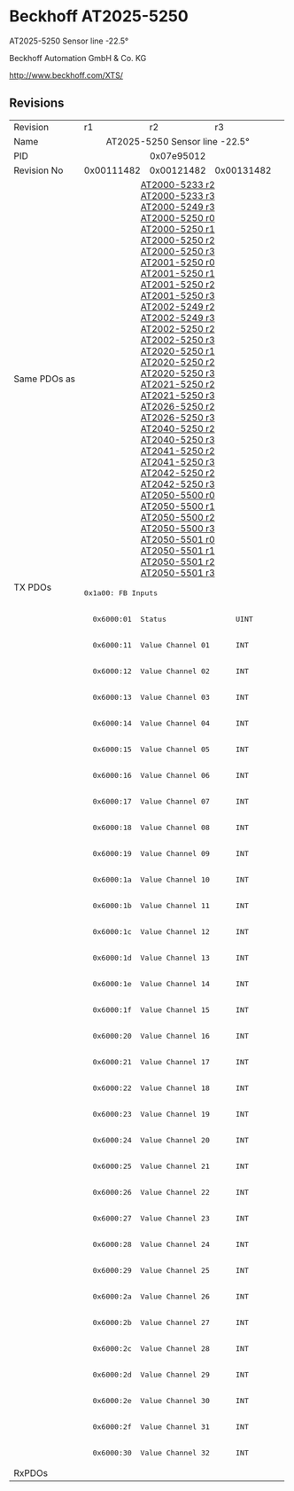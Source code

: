 # Beckhoff AT2025-5250

AT2025-5250 Sensor line -22.5°

Beckhoff Automation GmbH & Co. KG

http://www.beckhoff.com/XTS/

## Revisions
<table>
<tr>
<td>Revision</td>
<td>r1</td>
<td>r2</td>
<td>r3</td>
</tr>
<tr>
<td>Name</td>
<td colspan=3 align="center">AT2025-5250 Sensor line -22.5°</td>
</tr>
<tr>
<td>PID</td>
<td colspan=3 align="center">0x07e95012</td>
</tr>
<tr>
<td>Revision No</td>
<td>0x00111482</td>
<td>0x00121482</td>
<td>0x00131482</td>
</tr>
<tr>
<td>Same PDOs as</td>
<td colspan=3 align="center"><a href="AT2000-5233.md">AT2000-5233 r2</a><br/><a href="AT2000-5233.md">AT2000-5233 r3</a><br/><a href="AT2000-5249.md">AT2000-5249 r3</a><br/><a href="AT2000-5250.md">AT2000-5250 r0</a><br/><a href="AT2000-5250.md">AT2000-5250 r1</a><br/><a href="AT2000-5250.md">AT2000-5250 r2</a><br/><a href="AT2000-5250.md">AT2000-5250 r3</a><br/><a href="AT2001-5250.md">AT2001-5250 r0</a><br/><a href="AT2001-5250.md">AT2001-5250 r1</a><br/><a href="AT2001-5250.md">AT2001-5250 r2</a><br/><a href="AT2001-5250.md">AT2001-5250 r3</a><br/><a href="AT2002-5249.md">AT2002-5249 r2</a><br/><a href="AT2002-5249.md">AT2002-5249 r3</a><br/><a href="AT2002-5250.md">AT2002-5250 r2</a><br/><a href="AT2002-5250.md">AT2002-5250 r3</a><br/><a href="AT2020-5250.md">AT2020-5250 r1</a><br/><a href="AT2020-5250.md">AT2020-5250 r2</a><br/><a href="AT2020-5250.md">AT2020-5250 r3</a><br/><a href="AT2021-5250.md">AT2021-5250 r2</a><br/><a href="AT2021-5250.md">AT2021-5250 r3</a><br/><a href="AT2026-5250.md">AT2026-5250 r2</a><br/><a href="AT2026-5250.md">AT2026-5250 r3</a><br/><a href="AT2040-5250.md">AT2040-5250 r2</a><br/><a href="AT2040-5250.md">AT2040-5250 r3</a><br/><a href="AT2041-5250.md">AT2041-5250 r2</a><br/><a href="AT2041-5250.md">AT2041-5250 r3</a><br/><a href="AT2042-5250.md">AT2042-5250 r2</a><br/><a href="AT2042-5250.md">AT2042-5250 r3</a><br/><a href="AT2050-5500.md">AT2050-5500 r0</a><br/><a href="AT2050-5500.md">AT2050-5500 r1</a><br/><a href="AT2050-5500.md">AT2050-5500 r2</a><br/><a href="AT2050-5500.md">AT2050-5500 r3</a><br/><a href="AT2050-5501.md">AT2050-5501 r0</a><br/><a href="AT2050-5501.md">AT2050-5501 r1</a><br/><a href="AT2050-5501.md">AT2050-5501 r2</a><br/><a href="AT2050-5501.md">AT2050-5501 r3</a></td>
</tr>
<tr>
<td rowspan=34 valign=top>TX PDOs</td>
<td colspan=3 align="left"><pre>0x1a00: FB Inputs</pre></td>
<td></td>
</tr>
<tr>
<td colspan=3 align="left"><pre>  0x6000:01  Status                UINT</pre></td>
</tr>
<tr>
<td colspan=3 align="left"><pre>  0x6000:11  Value Channel 01      INT</pre></td>
</tr>
<tr>
<td colspan=3 align="left"><pre>  0x6000:12  Value Channel 02      INT</pre></td>
</tr>
<tr>
<td colspan=3 align="left"><pre>  0x6000:13  Value Channel 03      INT</pre></td>
</tr>
<tr>
<td colspan=3 align="left"><pre>  0x6000:14  Value Channel 04      INT</pre></td>
</tr>
<tr>
<td colspan=3 align="left"><pre>  0x6000:15  Value Channel 05      INT</pre></td>
</tr>
<tr>
<td colspan=3 align="left"><pre>  0x6000:16  Value Channel 06      INT</pre></td>
</tr>
<tr>
<td colspan=3 align="left"><pre>  0x6000:17  Value Channel 07      INT</pre></td>
</tr>
<tr>
<td colspan=3 align="left"><pre>  0x6000:18  Value Channel 08      INT</pre></td>
</tr>
<tr>
<td colspan=3 align="left"><pre>  0x6000:19  Value Channel 09      INT</pre></td>
</tr>
<tr>
<td colspan=3 align="left"><pre>  0x6000:1a  Value Channel 10      INT</pre></td>
</tr>
<tr>
<td colspan=3 align="left"><pre>  0x6000:1b  Value Channel 11      INT</pre></td>
</tr>
<tr>
<td colspan=3 align="left"><pre>  0x6000:1c  Value Channel 12      INT</pre></td>
</tr>
<tr>
<td colspan=3 align="left"><pre>  0x6000:1d  Value Channel 13      INT</pre></td>
</tr>
<tr>
<td colspan=3 align="left"><pre>  0x6000:1e  Value Channel 14      INT</pre></td>
</tr>
<tr>
<td colspan=3 align="left"><pre>  0x6000:1f  Value Channel 15      INT</pre></td>
</tr>
<tr>
<td colspan=3 align="left"><pre>  0x6000:20  Value Channel 16      INT</pre></td>
</tr>
<tr>
<td colspan=3 align="left"><pre>  0x6000:21  Value Channel 17      INT</pre></td>
</tr>
<tr>
<td colspan=3 align="left"><pre>  0x6000:22  Value Channel 18      INT</pre></td>
</tr>
<tr>
<td colspan=3 align="left"><pre>  0x6000:23  Value Channel 19      INT</pre></td>
</tr>
<tr>
<td colspan=3 align="left"><pre>  0x6000:24  Value Channel 20      INT</pre></td>
</tr>
<tr>
<td colspan=3 align="left"><pre>  0x6000:25  Value Channel 21      INT</pre></td>
</tr>
<tr>
<td colspan=3 align="left"><pre>  0x6000:26  Value Channel 22      INT</pre></td>
</tr>
<tr>
<td colspan=3 align="left"><pre>  0x6000:27  Value Channel 23      INT</pre></td>
</tr>
<tr>
<td colspan=3 align="left"><pre>  0x6000:28  Value Channel 24      INT</pre></td>
</tr>
<tr>
<td colspan=3 align="left"><pre>  0x6000:29  Value Channel 25      INT</pre></td>
</tr>
<tr>
<td colspan=3 align="left"><pre>  0x6000:2a  Value Channel 26      INT</pre></td>
</tr>
<tr>
<td colspan=3 align="left"><pre>  0x6000:2b  Value Channel 27      INT</pre></td>
</tr>
<tr>
<td colspan=3 align="left"><pre>  0x6000:2c  Value Channel 28      INT</pre></td>
</tr>
<tr>
<td colspan=3 align="left"><pre>  0x6000:2d  Value Channel 29      INT</pre></td>
</tr>
<tr>
<td colspan=3 align="left"><pre>  0x6000:2e  Value Channel 30      INT</pre></td>
</tr>
<tr>
<td colspan=3 align="left"><pre>  0x6000:2f  Value Channel 31      INT</pre></td>
</tr>
<tr>
<td colspan=3 align="left"><pre>  0x6000:30  Value Channel 32      INT</pre></td>
</tr>
<tr>
<td>RxPDOs</td>
<td colspan=3 align="left"></td>
</tr>
</table>
